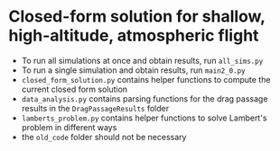 # Closed-form solution for shallow, high-altitude, atmospheric flight

- To run all simulations at once and obtain results, run `all_sims.py`
- To run a single simulation and obtain results, run `main2_0.py`
- `closed_form_solution.py` contains helper functions to compute the current closed form solution
- `data_analysis.py` contains parsing functions for the drag passage results in the `DragPassageResults` folder
- `lamberts_problem.py` contains helper functions to solve Lambert's problem in different ways
- the `old_code` folder should not be necessary
